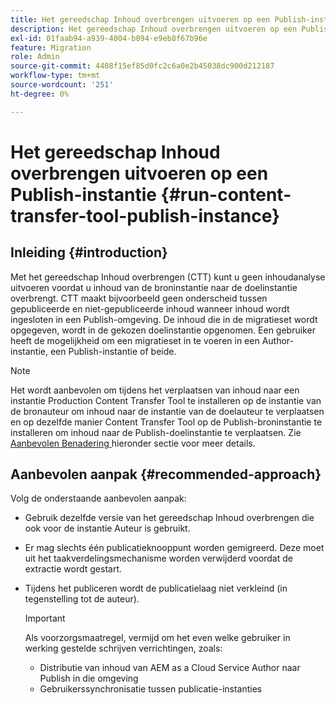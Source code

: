```yaml
---
title: Het gereedschap Inhoud overbrengen uitvoeren op een Publish-instantie
description: Het gereedschap Inhoud overbrengen uitvoeren op een Publish-instantie
exl-id: 01faab94-a939-4004-b094-e9eb8f67b96e
feature: Migration
role: Admin
source-git-commit: 4408f15ef85d0fc2c6a0e2b45038dc900d212187
workflow-type: tm+mt
source-wordcount: '251'
ht-degree: 0%

---
```


# Het gereedschap Inhoud overbrengen uitvoeren op een Publish-instantie {#run-content-transfer-tool-publish-instance}

## Inleiding {#introduction}

Met het gereedschap Inhoud overbrengen (CTT) kunt u geen inhoudanalyse uitvoeren voordat u inhoud van de broninstantie naar de doelinstantie overbrengt. CTT maakt bijvoorbeeld geen onderscheid tussen gepubliceerde en niet-gepubliceerde inhoud wanneer inhoud wordt ingesloten in een Publish-omgeving. De inhoud die in de migratieset wordt opgegeven, wordt in de gekozen doelinstantie opgenomen. Een gebruiker heeft de mogelijkheid om een migratieset in te voeren in een Author-instantie, een Publish-instantie of beide.

>[!NOTE]
>Het wordt aanbevolen om tijdens het verplaatsen van inhoud naar een instantie Production Content Transfer Tool te installeren op de instantie van de bronauteur om inhoud naar de instantie van de doelauteur te verplaatsen en op dezelfde manier Content Transfer Tool op de Publish-broninstantie te installeren om inhoud naar de Publish-doelinstantie te verplaatsen. Zie [ Aanbevolen Benadering ](#recommended-approach) hieronder sectie voor meer details.

## Aanbevolen aanpak {#recommended-approach}

Volg de onderstaande aanbevolen aanpak:

* Gebruik dezelfde versie van het gereedschap Inhoud overbrengen die ook voor de instantie Auteur is gebruikt.

* Er mag slechts één publicatieknooppunt worden gemigreerd. Deze moet uit het taakverdelingsmechanisme worden verwijderd voordat de extractie wordt gestart.

* Tijdens het publiceren wordt de publicatielaag niet verkleind (in tegenstelling tot de auteur).

  >[!IMPORTANT]
  >Als voorzorgsmaatregel, vermijd om het even welke gebruiker in werking gestelde schrijven verrichtingen, zoals:
  > * Distributie van inhoud van AEM as a Cloud Service Author naar Publish in die omgeving
  > * Gebruikerssynchronisatie tussen publicatie-instanties

